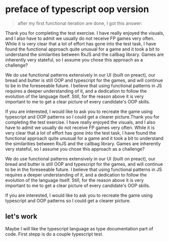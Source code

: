 # preface of typescript oop version

> after my first functional iteration are done, I got this answer:

Thank you for completing the test exercise. I have really enjoyed the visuals, and I also have to admit we usually do not receive FP games very often. While it is very clear that a lot of effort has gone into the test task, I have found the functional approach quite unusual for a game and it took a bit to understand the similarities between RxJS and the callbag library. Games are inherently very stateful, so I assume you chose this approach as a challenge? 

We do use functional patterns extensively in our UI (built on preact), our  bread and butter is still OOP and typescript for the games, and will continue to be in the foreseeable future. I believe that using functional patterns in JS requires a deeper understanding of it, and a dedication to follow the evolution of the language itself. Still, for the reason above it is very important to me to get a clear picture of every candidate's OOP skills.

If you are interested, I would like to ask you to recreate the game using typescript and OOP patterns so I could get a clearer picture.Thank you for completing the test exercise. I have really enjoyed the visuals, and I also have to admit we usually do not receive FP games very often. While it is very clear that a lot of effort has gone into the test task, I have found the functional approach quite unusual for a game and it took a bit to understand the similarities between RxJS and the callbag library. Games are inherently very stateful, so I assume you chose this approach as a challenge? 

We do use functional patterns extensively in our UI (built on preact), our  bread and butter is still OOP and typescript for the games, and will continue to be in the foreseeable future. I believe that using functional patterns in JS requires a deeper understanding of it, and a dedication to follow the evolution of the language itself. Still, for the reason above it is very important to me to get a clear picture of every candidate's OOP skills.

If you are interested, I would like to ask you to recreate the game using typescript and OOP patterns so I could get a clearer picture.

## let's work
Maybe I will like the typescript language as type documentation part of code. First stepp is do a couple typescript test.